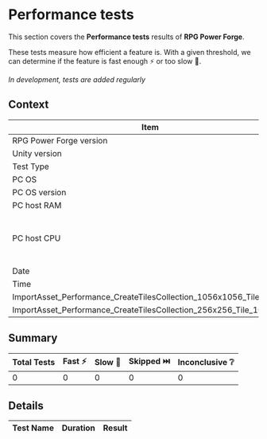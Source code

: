 # Performance tests

This section covers the **Performance tests** results of **RPG Power Forge**.

These tests measure how efficient a feature is. With a given threshold, we can determine if the feature is fast enough ⚡ or too slow 🐌.

*In development, tests are added regularly*

## Context

Item|Value
--|---
RPG Power Forge version| 0.0.20
Unity version| 2021.3.25f1
Test Type| Performance
PC OS| Win32NT
PC OS version| 10.0.19045.0
PC host RAM| 31Go RAM
PC host CPU| Intel(R) Core(TM) i7-10750H CPU @ 2.60GHz (12 cores)
Date| May 28 2023
Time| 16:42
ImportAsset_Performance_CreateTilesCollection_1056x1056_Tile_48x48| 2307 ms
ImportAsset_Performance_CreateTilesCollection_256x256_Tile_16x16| 720 ms

## Summary

Total Tests|Fast ⚡|Slow 🐌|Skipped ⏭️|Inconclusive ❔
-------|--------|---|---|---
0|0|0|0|0

## Details

Test Name|Duration|Result
-------|--------|--------
